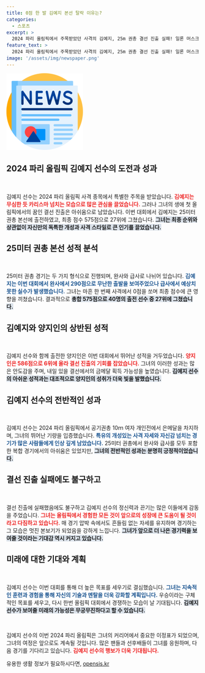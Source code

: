 ```yaml
---
title: 0점 한 발 김예지 본선 탈락 이유는?
categories:
  - 스포츠
excerpt: >
  2024 파리 올림픽에서 주목받았던 사격의 김예지, 25m 권총 결선 진출 실패! 일론 머스크도 찬사한 그녀의 예기치 못한 결과에 세계가 놀랐다. 계속되는 그녀의 도전이 궁금하다!
feature_text: >
  2024 파리 올림픽에서 주목받았던 사격의 김예지, 25m 권총 결선 진출 실패! 일론 머스크도 찬사한 그녀의 예기치 못한 결과에 세계가 놀랐다. 계속되는 그녀의 도전이 궁금하다!
image: '/assets/img/newspaper.png'
---
```


<p><img src="/assets/img/newspaper.png" alt="kimp 속보" /></p>

<h2 data-ke-size="size26">2024 파리 올림픽 김예지 선수의 도전과 성과</h2>

<p data-ke-size="size16">&nbsp;</p>

<p>김예지 선수는 2024 파리 올림픽 사격 종목에서 특별한 주목을 받았습니다. <b><span style="color: #ee2323;">김예지는 무심한 듯 카리스마 넘치는 모습으로 많은 관심을 끌었습니다.</span></b> 그러나 그녀의 생애 첫 올림픽에서의 꿈인 결선 진출은 아쉬움으로 남았습니다. 이번 대회에서 김예지는 25미터 권총 본선에 출전하였고, 최종 점수 575점으로 27위에 그쳤습니다. <b><span style="background-color: #21538527;">그녀는 최종 순위와 상관없이 자신만의 독특한 개성과 사격 스타일로 큰 인기를 끌었습니다.</span></b> </p>

<h2 data-ke-size="size26">25미터 권총 본선 성적 분석</h2>

<p data-ke-size="size16">&nbsp;</p>

<p>25미터 권총 경기는 두 가지 형식으로 진행되며, 완사와 급사로 나뉘어 있습니다. <b><span style="color: #1a5490;">김예지는 이번 대회에서 완사에서 290점으로 무난한 출발을 보여주었으나 급사에서 예상치 못한 실수가 발생했습니다.</span></b> 그녀는 마흔 한 번째 사격에서 0점을 쏘며 최종 점수에 큰 영향을 끼쳤습니다. 결과적으로 <b><span style="background-color: #21538527;">총합 575점으로 40명의 출전 선수 중 27위에 그쳤습니다.</span></b> </p>

<h2 data-ke-size="size26">김예지와 양지인의 상반된 성적</h2>

<p data-ke-size="size16">&nbsp;</p>

<p>김예지 선수와 함께 출전한 양지인은 이번 대회에서 뛰어난 성적을 거두었습니다. <b><span style="color: #ee2323;">양지인은 586점으로 6위에 올라 결선 진출의 기회를 잡았습니다.</span></b> 그녀의 이러한 성과는 많은 안도감을 주며, 내일 있을 결선에서의 금메달 획득 가능성을 높였습니다. <b><span style="background-color: #21538527;">김예지 선수의 아쉬운 성적과는 대조적으로 양지인의 성취가 더욱 빛을 발했습니다.</span></b> </p>

<h2 data-ke-size="size26">김예지 선수의 전반적인 성과</h2>

<p data-ke-size="size16">&nbsp;</p>

<p>김예지 선수는 2024 파리 올림픽에서 공기권총 10ｍ 여자 개인전에서 은메달을 차지하며, 그녀의 뛰어난 기량을 입증했습니다. <b><span style="color: #1a5490;">특유의 개성있는 사격 자세와 자신감 넘치는 경기가 많은 사람들에게 인상 깊게 남았습니다.</span></b> 25미터 권총에서 완사와 급사를 모두 포함한 복합 경기에서의 아쉬움은 있었지만, <b><span style="background-color: #21538527;">그녀의 전반적인 성과는 분명히 긍정적이었습니다.</span></b></p>

<h2 data-ke-size="size26">결선 진출 실패에도 불구하고</h2>

<p data-ke-size="size16">&nbsp;</p>

<p>결선 진출에 실패했음에도 불구하고 김예지 선수의 정신력과 끈기는 많은 이들에게 감동을 주었습니다. <b><span style="color: #ee2323;">그녀는 올림픽에서 경험한 모든 것이 앞으로의 성장에 큰 도움이 될 것이라고 다짐하고 있습니다.</span></b> 매 경기 압박 속에서도 흔들림 없는 자세를 유지하며 경기하는 그 모습은 멋진 본보기가 되었음을 강하게 느낍니다. <b><span style="background-color: #21538527;">그녀가 앞으로 더 나은 경기력을 보여줄 것이라는 기대감 역시 커지고 있습니다.</span></b> </p>

<h2 data-ke-size="size26">미래에 대한 기대와 계획</h2>

<p data-ke-size="size16">&nbsp;</p>

<p>김예지 선수는 이번 대회를 통해 더 높은 목표를 세우기로 결심했습니다. <b><span style="color: #1a5490;">그녀는 지속적인 훈련과 경험을 통해 자신의 기술과 멘탈을 더욱 강화할 계획입니다.</span></b> 우승이라는 구체적인 목표를 세우고, 다시 한번 올림픽 대회에서 경쟁하는 모습이 날 기대됩니다. <b><span style="background-color: #21538527;">김예지 선수가 보여줄 미래의 가능성은 무궁무진하다고 할 수 있습니다.</span></b> </p>

<p data-ke-size="size16">&nbsp;</p>

<p>김예지 선수의 이번 2024 파리 올림픽은 그녀의 커리어에서 중요한 이정표가 되었으며, 그녀의 여정은 앞으로도 계속될 것입니다. 많은 팬들과 선후배들이 그녀를 응원하며, 다음 경기를 기다리고 있습니다. <b><span style="color: #ee2323;">김예지 선수의 행보가 더욱 기대됩니다.</span></b></p>
유용한 생활 정보가 필요하시다면, <a href="https://opensis.kr" rel="dofollow">opensis.kr</a>


